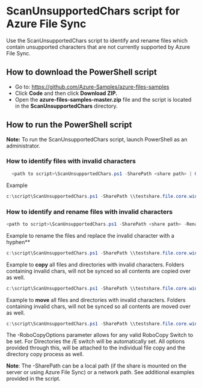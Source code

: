 # ScanUnsupportedChars script for Azure File Sync

Use the ScanUnsupportedChars script to identify and rename files which contain unsupported characters that are not currently supported by Azure File Sync. 

## How to download the PowerShell script

- Go to: https://github.com/Azure-Samples/azure-files-samples
- Click **Code** and then click **Download ZIP.**
- Open the **azure-files-samples-master.zip** file and the script is located in the **ScanUnsupportedChars** directory.

## How to run the PowerShell script

**Note:** To run the ScanUnsupportedChars script, launch PowerShell as an administrator.

### How to identify files with invalid characters

```powershell
  <path to script>\ScanUnsupportedChars.ps1 -SharePath <share path> | Out-File -FilePath c:\script\output.txt
```

Example
```powershell
c:\script\ScanUnsupportedChars.ps1 -SharePath \\testshare.file.core.windows.net\filesharename| Out-File -FilePath c:\script\output.txt
```

### How to identify and rename files with invalid characters
```powershell
<path to script>\ScanUnsupportedChars.ps1 -SharePath <share path> -RenameItems -ReplacementString <string> | Out-File -FilePath c:\script\output.txt
```

Example to rename the files and replace the invalid character with a hyphen**
```powershell
c:\script\ScanUnsupportedChars.ps1 -SharePath \\testshare.file.core.windows.net\filesharename -RenameItems -ReplacementString "-" | Out-File -FilePath c:\script\output.txt
```

Example to **copy** all files and directories with invalid characters.
Folders containing invalid chars, will not be synced so all contents are copied over as well.
```powershell
c:\script\ScanUnsupportedChars.ps1 -SharePath \\testshare.file.core.windows.net\filesharename -DestinationPath '\\some\share'
```

Example to **move** all files and directories with invalid characters.
Folders containing invalid chars, will not be synced so all contents are moved over as well.
```powershell
c:\script\ScanUnsupportedChars.ps1 -SharePath \\testshare.file.core.windows.net\filesharename -DestinationPath '\\some\share' -RoboCopyOptions '/MOV'
```

The -RoboCopyOptions parameter allows for any valid RoboCopy Switch to be set. For Directories the /E switch will be automatically set. All options provided through this, will be attached to the individual file copy and the directory copy process as well.

**Note**: The -SharePath can be a local path (if the share is mounted on the server or using Azure File Sync) or a network path. See additional examples provided in the script.
